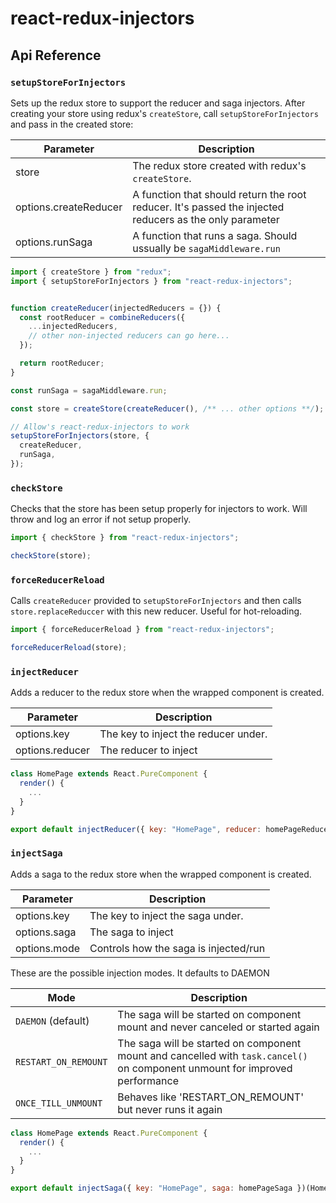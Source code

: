 # react-redux-injectors

## Api Reference

### `setupStoreForInjectors`
Sets up the redux store to support the reducer and saga injectors. After creating your store using redux's `createStore`, call `setupStoreForInjectors` and pass in the created store:  

| Parameter              | Description                          |
|------------------------|--------------------------------------|
| store                  | The redux store created with redux's `createStore`. |
| options.createReducer  | A function that should return the root reducer. It's passed the injected reducers as the only parameter |
| options.runSaga |  A function that runs a saga. Should ussually be `sagaMiddleware.run` |


```js
import { createStore } from "redux";
import { setupStoreForInjectors } from "react-redux-injectors";


function createReducer(injectedReducers = {}) {
  const rootReducer = combineReducers({
    ...injectedReducers,
    // other non-injected reducers can go here...
  });

  return rootReducer;
}

const runSaga = sagaMiddleware.run;

const store = createStore(createReducer(), /** ... other options **/);

// Allow's react-redux-injectors to work
setupStoreForInjectors(store, { 
  createReducer,
  runSaga,
});
```

### `checkStore`
Checks that the store has been setup properly for injectors to work. Will throw and log an error if not setup properly.
```js
import { checkStore } from "react-redux-injectors";

checkStore(store);
```

### `forceReducerReload`
Calls `createReducer` provided to `setupStoreForInjectors` and then calls `store.replaceReduccer` with this new reducer. Useful for hot-reloading.
```js
import { forceReducerReload } from "react-redux-injectors";

forceReducerReload(store);
```

### `injectReducer`

Adds a reducer to the redux store when the wrapped component is created.  

| Parameter       | Description                          |
|-----------------|--------------------------------------|
| options.key     | The key to inject the reducer under. |
| options.reducer | The reducer to inject                |


```js
class HomePage extends React.PureComponent {
  render() {
    ...
  }
}

export default injectReducer({ key: "HomePage", reducer: homePageReducer })(HomePage);
```

### `injectSaga`
Adds a saga to the redux store when the wrapped component is created.  

| Parameter       | Description                          |
|-----------------|--------------------------------------|
| options.key     | The key to inject the saga under. |
| options.saga    | The saga to inject                |
| options.mode    | Controls how the saga is injected/run                |

These are the possible injection modes. It defaults to DAEMON  

| Mode       | Description                           |
|-----------------|---------------------------------------|
| `DAEMON` (default)          | The saga will be started on component mount and never canceled or started again     |
| `RESTART_ON_REMOUNT`    | The saga will be started on component mount and cancelled with `task.cancel()` on component unmount for improved performance |
| `ONCE_TILL_UNMOUNT`    | Behaves like 'RESTART_ON_REMOUNT' but never runs it again |



```js
class HomePage extends React.PureComponent {
  render() {
    ...
  }
}

export default injectSaga({ key: "HomePage", saga: homePageSaga })(HomePage);
```
